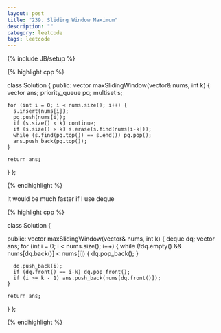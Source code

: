 ```yaml
---
layout: post
title: "239. Sliding Window Maximum"
description: ""
category: leetcode
tags: leetcode
---
```

{% include JB/setup %}

{% highlight cpp %}

class Solution {
public:
  vector<int> maxSlidingWindow(vector<int>& nums, int k) {
    vector <int> ans;
    priority_queue <int> pq;
    multiset <int> s;

    for (int i = 0; i < nums.size(); i++) {
      s.insert(nums[i]);
      pq.push(nums[i]);
      if (s.size() < k) continue;
      if (s.size() > k) s.erase(s.find(nums[i-k]));
      while (s.find(pq.top()) == s.end()) pq.pop();
      ans.push_back(pq.top());
    }         

    return ans;
  }
};

{% endhighlight %}

It would be much faster if I use deque

{% highlight cpp %}

class Solution {

public:
  vector<int> maxSlidingWindow(vector<int>& nums, int k) {
    deque <int> dq;
    vector <int> ans;
    for (int i = 0; i < nums.size(); i++) {
      while (!dq.empty() && nums[dq.back()] < nums[i]) {
        dq.pop_back();
      }

      dq.push_back(i);
      if (dq.front() == i-k) dq.pop_front();
      if (i >= k - 1) ans.push_back(nums[dq.front()]);
    }
    
    return ans;
  }
};

{% endhighlight %}